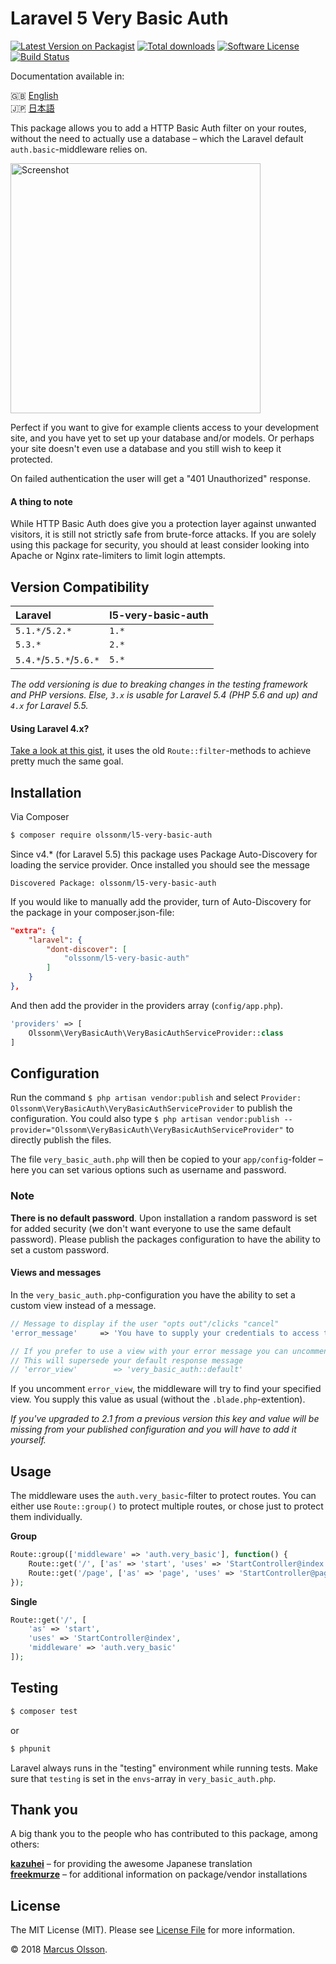 # Laravel 5 Very Basic Auth

[![Latest Version on Packagist][ico-version]][link-packagist]
[![Total downloads][ico-downloads]][link-packagist]
[![Software License][ico-license]](LICENSE.md)
[![Build Status][ico-travis]][link-travis]

Documentation available in:

🇬🇧 [English](README.md)  
🇯🇵 [日本語](README.jp.md)

This package allows you to add a HTTP Basic Auth filter on your routes, without the need to actually use a database – which the Laravel default `auth.basic`-middleware relies on.

<img width="400" alt="Screenshot" src="https://user-images.githubusercontent.com/907114/29876493-3907afd8-8d9d-11e7-8068-f461855c493b.png">

Perfect if you want to give for example clients access to your development site, and you have yet to set up your database and/or models. Or perhaps your site doesn't even use a database and you still wish to keep it protected.

On failed authentication the user will get a "401 Unauthorized" response.

#### A thing to note

While HTTP Basic Auth does give you a protection layer against unwanted visitors, it is still not strictly safe from brute-force attacks. If you are solely using this package for security, you should at least consider looking into Apache or Nginx rate-limiters to limit login attempts.

## Version Compatibility

Laravel                          | l5-very-basic-auth
:--------------------------------|:----------
`5.1.*/5.2.*`                    | `1.*`
`5.3.*`                          | `2.*`
`5.4.*`/`5.5.*`/`5.6.*`          | `5.*`

*The odd versioning is due to breaking changes in the testing framework and PHP versions. Else, `3.x` is usable for Laravel 5.4 (PHP 5.6 and up) and `4.x` for Laravel 5.5.*

#### Using Laravel 4.x?

[Take a look at this gist](https://gist.github.com/olssonm/ea5561d7ab20fb5c8ddbdac9b556b32b), it uses the old `Route::filter`-methods to achieve pretty much the same goal.

## Installation

Via Composer

``` bash
$ composer require olssonm/l5-very-basic-auth
```

Since v4.* (for Laravel 5.5) this package uses Package Auto-Discovery for loading the service provider. Once installed you should see the message

```
Discovered Package: olssonm/l5-very-basic-auth
```

If you would like to manually add the provider, turn of Auto-Discovery for the package in your composer.json-file:

``` json
"extra": {
    "laravel": {
        "dont-discover": [
            "olssonm/l5-very-basic-auth"
        ]
    }
},
```

And then add the provider in the providers array (`config/app.php`).

``` php
'providers' => [
    Olssonm\VeryBasicAuth\VeryBasicAuthServiceProvider::class
]
```

## Configuration

Run the command `$ php artisan vendor:publish` and select `Provider: Olssonm\VeryBasicAuth\VeryBasicAuthServiceProvider` to publish the configuration. You could also type `$ php artisan vendor:publish --provider="Olssonm\VeryBasicAuth\VeryBasicAuthServiceProvider"` to directly publish the files.

The file `very_basic_auth.php` will then be copied to your `app/config`-folder – here you can set various options such as username and password.

### Note

**There is no default password**. Upon installation a random password is set for added security (we don't want everyone to use the same default password). Please publish the packages configuration to have the ability to set a custom password.

#### Views and messages

In the `very_basic_auth.php`-configuration you have the ability to set a custom view instead of a message.

``` php
// Message to display if the user "opts out"/clicks "cancel"
'error_message'     => 'You have to supply your credentials to access this resource.',

// If you prefer to use a view with your error message you can uncomment "error_view".
// This will supersede your default response message
// 'error_view'        => 'very_basic_auth::default'
```

If you uncomment `error_view`, the middleware will try to find your specified view. You supply this value as usual (without the `.blade.php`-extention).

*If you've upgraded to 2.1 from a previous version this key and value will be missing from your published configuration and you will have to add it yourself.*

## Usage

The middleware uses the `auth.very_basic`-filter to protect routes. You can either use `Route::group()` to protect multiple routes, or chose just to protect them individually.

**Group**
``` php
Route::group(['middleware' => 'auth.very_basic'], function() {
    Route::get('/', ['as' => 'start', 'uses' => 'StartController@index']);
    Route::get('/page', ['as' => 'page', 'uses' => 'StartController@page']);
});
```

**Single**
``` php
Route::get('/', [
    'as' => 'start',
    'uses' => 'StartController@index',
    'middleware' => 'auth.very_basic'
]);
```

## Testing

``` bash
$ composer test
```

or

``` bash
$ phpunit
```

Laravel always runs in the "testing" environment while running tests. Make sure that `testing` is set in the `envs`-array in `very_basic_auth.php`.

## Thank you

A big thank you to the people who has contributed to this package, among others:

**[kazuhei](https://github.com/kazuhei)** – for providing the awesome Japanese translation  
**[freekmurze](https://github.com/freekmurze)** – for additional information on package/vendor installations


## License

The MIT License (MIT). Please see [License File](LICENSE.md) for more information.

© 2018 [Marcus Olsson](https://marcusolsson.me).

[ico-version]: https://img.shields.io/packagist/v/olssonm/l5-very-basic-auth.svg?style=flat-square
[ico-license]: https://img.shields.io/badge/license-MIT-brightgreen.svg?style=flat-square
[ico-travis]: https://img.shields.io/travis/olssonm/l5-very-basic-auth/master.svg?style=flat-square
[ico-downloads]: https://img.shields.io/packagist/dt/olssonm/l5-very-basic-auth.svg?style=flat-square
[link-packagist]: https://packagist.org/packages/olssonm/l5-very-basic-auth
[link-travis]: https://travis-ci.org/olssonm/l5-very-basic-auth

